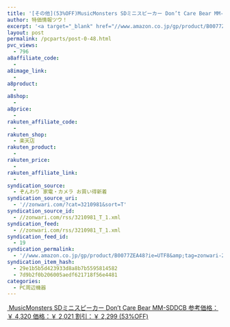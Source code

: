 ```yaml
---
title: '[その他](53%OFF)MusicMonsters SDミニスピーカー Don’t Care Bear MM-SDDCB ￥2,021'
author: 特価情報ツウ！
excerpt: '<a target="_blank" href="//www.amazon.co.jp/gp/product/B0077ZEA48?ie=UTF8&amp;tag=zonwari-22&amp;linkCode=as2&amp;camp=247&amp;creative=7399&amp;creativeASIN=B0077ZEA48"><img src="//ecx.images-amazon.com/images/I/51JagIAhI3L._SL100_.jpg"><br>MusicMonsters SD&#12511;&#12491;&#12473;&#12500;&#12540;&#12459;&#12540; Don&rsquo;t Care Bear MM-SDDCB<br>&#21442;&#32771;&#20385;&#26684;&#65306;&#65509; 4,320<br>&#20385;&#26684;&#65306;&#65509; 2,021<br>&#21106;&#24341;&#65306;&#65509; 2,299 (53%OFF)</a>'
layout: post
permalink: /pcparts/post-0-48.html
pvc_views:
  - 796
a8affiliate_code:
  -
a8image_link:
  -
a8product:
  -
a8shop:
  -
a8price:
  -
rakuten_affiliate_code:
  -
rakuten_shop:
  - 楽天店
rakuten_product:
  -
rakuten_price:
  -
rakuten_affiliate_link:
  -
syndication_source:
  - ぞんわり 家電・カメラ お買い得新着
syndication_source_uri:
  - '//zonwari.com/?cat=3210981&sort=T'
syndication_source_id:
  - //zonwari.com/rss/3210981_T_1.xml
syndication_feed:
  - //zonwari.com/rss/3210981_T_1.xml
syndication_feed_id:
  - 19
syndication_permalink:
  - '//www.amazon.co.jp/gp/product/B0077ZEA48?ie=UTF8&amp;tag=zonwari-22&amp;linkCode=as2&amp;camp=247&amp;creative=7399&amp;creativeASIN=B0077ZEA48'
syndication_item_hash:
  - 29e1b5b5d423933d8a8b7b5595814582
  - 7d9b2f0b206005aedf621718f56e4481
categories:
  - PC周辺機器
---
```

[<img src='//i2.wp.com/ecx.images-amazon.com/images/I/51JagIAhI3L._SL150_.jpg?w=546' title="" alt="" data-recalc-dims="1" />
MusicMonsters SDミニスピーカー Don’t Care Bear MM-SDDCB
参考価格：￥ 4,320
価格：￥ 2,021
割引：￥ 2,299 (53%OFF)][1]

 [1]: //www.amazon.co.jp/gp/product/B0077ZEA48?ie=UTF8&#038;tag=tokkajohotsu-22&#038;linkCode=as2&#038;camp=247&#038;creative=7399&#038;creativeASIN=B0077ZEA48
